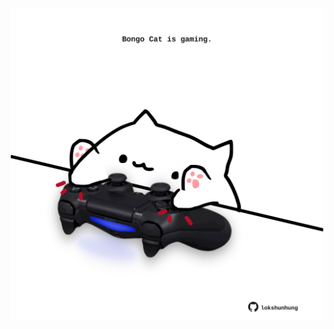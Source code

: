 <!-- built at 22/09/2022, 18:01:00 UTC -->
<p align="center">
  <img width="500" height="500" src="./ReadmeImage.svg">
</p>
